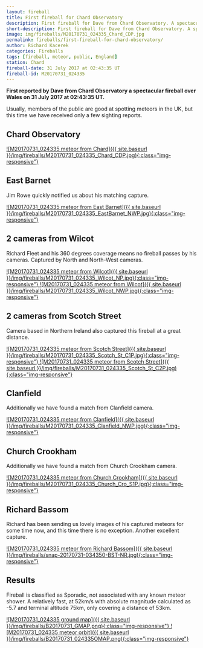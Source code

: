 ```yaml
---
layout: fireball
title: First fireball for Chard Observatory
description: First fireball for Dave from Chard Observatory. A spectacular fireball over Wales on 31 July 2017 at 02:43:35 UT recorded by 8 UKMON cameras.
short-description: First fireball for Dave from Chard Observatory. A spectacular fireball over Wales on 31 July 2017 at 02:43:35 UT recorded by 8 UKMON cameras.
image: img/fireballs/M20170731_024335_Chard_CDP.jpg
permalink: fireballs/first-fireball-for-chard-observatory/
author: Richard Kacerek
categories: Fireballs
tags: [fireball, meteor, public, England]
station: Chard
fireball-date: 31 July 2017 at 02:43:35 UT
fireball-id: M20170731_024335
---
```

**First reported by Dave from Chard Observatory a spectacular fireball over Wales on 31 July 2017 at 02:43:35 UT.**

Usually, members of the public are good at spotting meteors in the UK, but this time we have received only a few sighting reports.

## Chard Observatory ##

<a href="{{ site.baseurl }}/img/fireballs/M20170731_024335_Chard_CDP.jpg" title="M20170731_024335 meteor from Chard" data-title="M20170731_024335 meteor from Chard" data-toggle="lightbox" data-gallery="M20170731_024335">
![M20170731_024335 meteor from Chard]({{ site.baseurl }}/img/fireballs/M20170731_024335_Chard_CDP.jpg){:class="img-responsive"}
</a>

## East Barnet ##

Jim Rowe quickly notified us about his matching capture.

<a href="{{ site.baseurl }}/img/fireballs/M20170731_024335_EastBarnet_NWP.jpg" title="M20170731_024335 meteor from East Barnet" data-title="M20170731_024335 meteor from East Barnet" data-toggle="lightbox" data-gallery="M20170731_024335">
![M20170731_024335 meteor from East Barnet]({{ site.baseurl }}/img/fireballs/M20170731_024335_EastBarnet_NWP.jpg){:class="img-responsive"}
</a>

## 2 cameras from Wilcot ##

Richard Fleet and his 360 degrees coverage means no fireball passes by his cameras. Captured by North and North-West cameras.

<a href="{{ site.baseurl }}/img/fireballs/M20170731_024335_Wilcot_NP.jpg" title="M20170731_024335 meteor from Wilcot" data-title="M20170731_024335 meteor from Wilcot" data-toggle="lightbox" data-gallery="M20170731_024335">
![M20170731_024335 meteor from Wilcot]({{ site.baseurl }}/img/fireballs/M20170731_024335_Wilcot_NP.jpg){:class="img-responsive"}
</a>

<a href="{{ site.baseurl }}/img/fireballs/M20170731_024335_Wilcot_NWP.jpg" title="M20170731_024335 meteor from Wilcot" data-title="M20170731_024335 meteor from Wilcot" data-toggle="lightbox" data-gallery="M20170731_024335">
![M20170731_024335 meteor from Wilcot]({{ site.baseurl }}/img/fireballs/M20170731_024335_Wilcot_NWP.jpg){:class="img-responsive"}
</a>

## 2 cameras from Scotch Street ##

Camera based in Northern Ireland also captured this fireball at a great distance.

<a href="{{ site.baseurl }}/img/fireballs/M20170731_024335_Scotch_St_C1P.jpg" title="M20170731_024335 meteor from Scotch Street" data-title="M20170731_024335 meteor from Scotch Street" data-toggle="lightbox" data-gallery="M20170731_024335">
![M20170731_024335 meteor from Scotch Street]({{ site.baseurl }}/img/fireballs/M20170731_024335_Scotch_St_C1P.jpg){:class="img-responsive"}
</a>

<a href="{{ site.baseurl }}/img/fireballs/M20170731_024335_Scotch_St_C2P.jpg" title="M20170731_024335 meteor from Scotch Street" data-title="M20170731_024335 meteor from Scotch Street" data-toggle="lightbox" data-gallery="M20170731_024335">
![M20170731_024335 meteor from Scotch Street]({{ site.baseurl }}/img/fireballs/M20170731_024335_Scotch_St_C2P.jpg){:class="img-responsive"}
</a>

## Clanfield ##

Additionally we have found a match from Clanfield camera.

<a href="{{ site.baseurl }}/img/fireballs/M20170731_024335_Clanfield_NWP.jpg" title="M20170731_024335 meteor from Clanfield" data-title="M20170731_024335 meteor from Clanfield" data-toggle="lightbox" data-gallery="M20170731_024335">
![M20170731_024335 meteor from Clanfield]({{ site.baseurl }}/img/fireballs/M20170731_024335_Clanfield_NWP.jpg){:class="img-responsive"}
</a>

## Church Crookham ##

Additionally we have found a match from Church Crookham camera.

<a href="{{ site.baseurl }}/img/fireballs/M20170731_024335_Church_Cro_S1P.jpg" title="M20170731_024335 meteor from Church Crookham" data-title="M20170731_024335 meteor from Church Crookham" data-toggle="lightbox" data-gallery="M20170731_024335">
![M20170731_024335 meteor from Church Crookham]({{ site.baseurl }}/img/fireballs/M20170731_024335_Church_Cro_S1P.jpg){:class="img-responsive"}
</a>

## Richard Bassom ##

Richard has been sending us lovely images of his captured meteors for some time now, and this time there is no exception. Another excellent capture.

<a href="{{ site.baseurl }}/img/fireballs/snap-20170731-034350-BST-NR.jpg" title="M20170731_024335 meteor from Richard Bassom" data-title="M20170731_024335 meteor from Richard Bassom" data-toggle="lightbox" data-gallery="M20170731_024335">
![M20170731_024335 meteor from Richard Bassom]({{ site.baseurl }}/img/fireballs/snap-20170731-034350-BST-NR.jpg){:class="img-responsive"}
</a>

## Results ###

Fireball is classified as Sporadic, not associated with any known meteor shower. A relatively fast, at 52km/s with absolute magnitude calculated as -5.7 and terminal altitude 75km, only covering a distance of 53km.

<a href="{{ site.baseurl }}/img/fireballs/B20170731_GMAP.png" title="M20170731_024335 ground map" data-title="M20170731_024335 ground map" data-toggle="lightbox" data-gallery="M20170731_024335">
![M20170731_024335 ground map]({{ site.baseurl }}/img/fireballs/B20170731_GMAP.png){:class="img-responsive"}
</a>

<a href="{{ site.baseurl }}/img/fireballs/B20170731_024335OMAP.png" title="M20170731_024335 meteor orbit" data-title="M20170731_024335 meteor orbit" data-toggle="lightbox" data-gallery="M20170731_024335">
![M20170731_024335 meteor orbit]({{ site.baseurl }}/img/fireballs/B20170731_024335OMAP.png){:class="img-responsive"}
</a>
